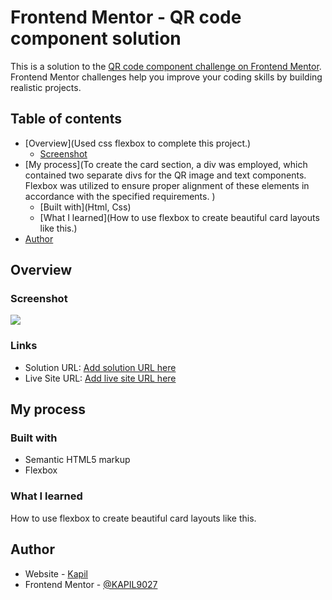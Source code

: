 # Frontend Mentor - QR code component solution

This is a solution to the [QR code component challenge on Frontend Mentor](https://www.frontendmentor.io/challenges/qr-code-component-iux_sIO_H). Frontend Mentor challenges help you improve your coding skills by building realistic projects. 

## Table of contents

- [Overview](Used css flexbox to complete this project.)
  - [Screenshot](https://user-images.githubusercontent.com/76560065/226164091-e673baac-4ba5-4a01-9f9a-507ecab7f7b8.png)
- [My process](To create the card section, a div was employed, which contained two separate divs for the QR image and text components. Flexbox was utilized to ensure proper alignment of these elements in accordance with the specified requirements. )
  - [Built with](Html, Css)
  - [What I learned](How to use flexbox to create beautiful card layouts like this.)
- [Author](#Kapil)

## Overview

### Screenshot

![](https://user-images.githubusercontent.com/76560065/226164091-e673baac-4ba5-4a01-9f9a-507ecab7f7b8.pnghttps://user-images.githubusercontent.com/76560065/226164091-e673baac-4ba5-4a01-9f9a-507ecab7f7b8.png)

### Links

- Solution URL: [Add solution URL here](https://github.com/KAPIL9027/qrcode-challenge-frontend_mentor)
- Live Site URL: [Add live site URL here](https://kapil9027.github.io/qrcode-challenge-frontend_mentor/qr-code-component-main/)

## My process

### Built with

- Semantic HTML5 markup
- Flexbox

### What I learned

How to use flexbox to create beautiful card layouts like this.

## Author

- Website - [Kapil](https://github.com/KAPIL9027/)
- Frontend Mentor - [@KAPIL9027](https://www.frontendmentor.io/profile/@KAPIL9027)
